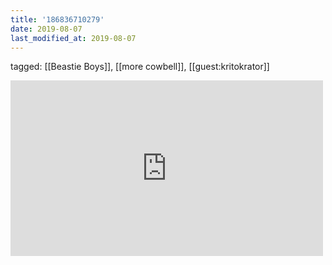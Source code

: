 ```yaml
---
title: '186836710279'
date: 2019-08-07
last_modified_at: 2019-08-07
---
```

tagged: [[Beastie Boys]], [[more cowbell]], [[guest:kritokrator]]
<iframe allow="accelerometer; autoplay; clipboard-write; encrypted-media; gyroscope; picture-in-picture" allowfullscreen="" frameborder="0" height="281" id="youtube_iframe" src="https://www.youtube.com/embed/Naf5uJYGoiU?feature=oembed&amp;enablejsapi=1&amp;origin=https://safe.txmblr.com&amp;wmode=opaque" width="500"></iframe>